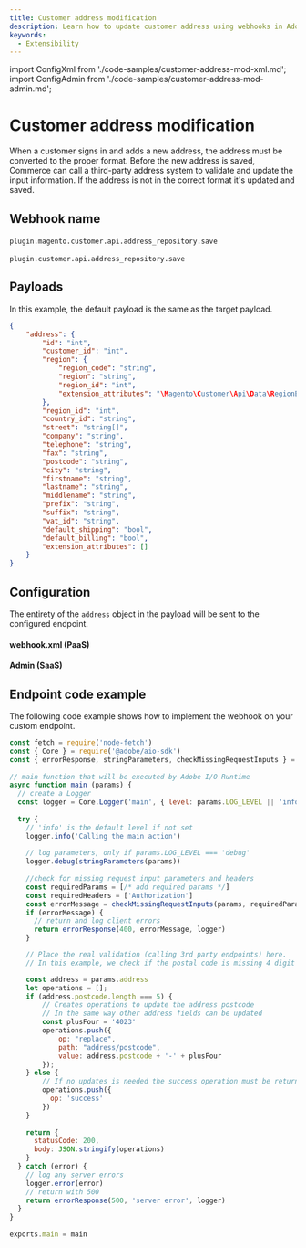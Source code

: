 ```yaml
---
title: Customer address modification
description: Learn how to update customer address using webhooks in Adobe Commerce.
keywords:
  - Extensibility
---
```


import ConfigXml from './code-samples/customer-address-mod-xml.md';
import ConfigAdmin from './code-samples/customer-address-mod-admin.md';

# Customer address modification

When a customer signs in and adds a new address, the address must be converted to the proper format. Before the new address is saved, Commerce can call a third-party address system to validate and update the input information. If the address is not in the correct format it's updated and saved.

## Webhook name

&#8203;<Edition name="paas" /> `plugin.magento.customer.api.address_repository.save`

&#8203;<Edition name="saas" /> `plugin.customer.api.address_repository.save`

## Payloads

In this example, the default payload is the same as the target payload.

```json
{
    "address": {
        "id": "int",
        "customer_id": "int",
        "region": {
            "region_code": "string",
            "region": "string",
            "region_id": "int",
            "extension_attributes": "\Magento\Customer\Api\Data\RegionExtensionInterface"
        },
        "region_id": "int",
        "country_id": "string",
        "street": "string[]",
        "company": "string",
        "telephone": "string",
        "fax": "string",
        "postcode": "string",
        "city": "string",
        "firstname": "string",
        "lastname": "string",
        "middlename": "string",
        "prefix": "string",
        "suffix": "string",
        "vat_id": "string",
        "default_shipping": "bool",
        "default_billing": "bool",
        "extension_attributes": []
    }
}
```

## Configuration

The entirety of the `address` object in the payload will be sent to the configured endpoint.

<TabsBlock orientation="horizontal" slots="heading, content" theme="light" repeat="2" />

#### webhook.xml (PaaS)

<ConfigXml/>

#### Admin (SaaS)

<ConfigAdmin/>

## Endpoint code example

The following code example shows how to implement the webhook on your custom endpoint.

```js
const fetch = require('node-fetch')
const { Core } = require('@adobe/aio-sdk')
const { errorResponse, stringParameters, checkMissingRequestInputs } = require('../utils')
 
// main function that will be executed by Adobe I/O Runtime
async function main (params) {
  // create a Logger
  const logger = Core.Logger('main', { level: params.LOG_LEVEL || 'info' })
 
  try {
    // 'info' is the default level if not set
    logger.info('Calling the main action')
 
    // log parameters, only if params.LOG_LEVEL === 'debug'
    logger.debug(stringParameters(params))
 
    //check for missing request input parameters and headers
    const requiredParams = [/* add required params */]
    const requiredHeaders = ['Authorization']
    const errorMessage = checkMissingRequestInputs(params, requiredParams, requiredHeaders)
    if (errorMessage) {
      // return and log client errors
      return errorResponse(400, errorMessage, logger)
    }

    // Place the real validation (calling 3rd party endpoints) here.
    // In this example, we check if the postal code is missing 4 digit code and add it to the provided postcode.

    const address = params.address
    let operations = [];
    if (address.postcode.length === 5) {
        // Creates operations to update the address postcode
        // In the same way other address fields can be updated
        const plusFour = '4023'
        operations.push({
            op: "replace",
            path: "address/postcode",
            value: address.postcode + '-' + plusFour
        });
    } else {
        // If no updates is needed the success operation must be returned
        operations.push({
          op: 'success'
        })  
    }
    
    return {
      statusCode: 200,
      body: JSON.stringify(operations)
    }
  } catch (error) {
    // log any server errors
    logger.error(error)
    // return with 500
    return errorResponse(500, 'server error', logger)
  }
}
 
exports.main = main
```
